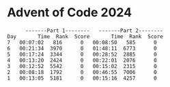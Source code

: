 # Advent of Code 2024

          -------Part 1--------   -------Part 2--------
    Day       Time  Rank  Score       Time  Rank  Score
    7   00:07:02   816      0   00:08:50   585      0
    6   00:21:34  3970      0   01:48:11  6773      0
    5   00:17:24  3344      0   00:28:52  2885      0
    4   00:13:20  2424      0   00:22:01  2076      0
    3   00:12:52  5542      0   00:15:02  2315      0
    2   00:08:18  1792      0   00:46:55  7006      0
    1   00:13:05  5181      0   00:15:16  4257      0
